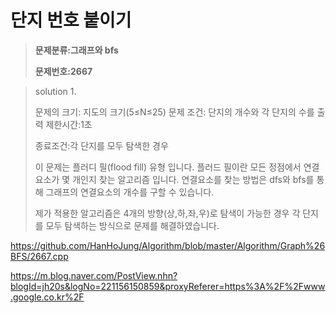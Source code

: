 # 단지 번호 붙이기

> **문제분류:그래프와 bfs**
>
> **문제번호:2667**

> solution 1.
>
> 문제의 크기: 지도의 크기(5≤N≤25)
> 문제 조건: 단지의 개수와 각 단지의 수를 출력
> 제한시간:1초
>
> 종료조건:각 단지를 모두 탐색한 경우
>
> 이 문제는 플러디 필(flood fill) 유형 입니다. 플러드 필이란 모든 정점에서 연결요소가 몇 개인지 찾는 알고리즘 입니다.  연결요소를 찾는 방법은 dfs와 bfs를 통해 그래프의 연결요소의 개수를 구할 수 있습니다. 
>
> 제가 적용한 알고리즘은 4개의 방향(상,하,좌,우)로 탐색이 가능한 경우 각 단지를 모두 탐색하는 방식으로 문제를 해결하였습니다.

https://github.com/HanHoJung/Algorithm/blob/master/Algorithm/Graph%26BFS/2667.cpp

https://m.blog.naver.com/PostView.nhn?blogId=jh20s&logNo=221156150859&proxyReferer=https%3A%2F%2Fwww.google.co.kr%2F










